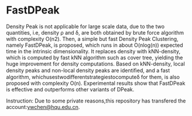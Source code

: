 # FastDPeak
Density Peak is not applicable for large scale data, due to the two quantities, i.e, density ρ and δ, are both obtained by brute force algorithm with complexity O(n2). Then, a simple but fast Density Peak Clustering, namely FastDPeak, is proposed, which runs in about O(nlog(n)) expected time in the intrinsic dimensionality. It replaces density with kNN-density, which is computed by fast kNN algorithm such as cover tree, yielding the huge improvement for density computations. Based on kNN-density, local density peaks and non-local density peaks are identiﬁed, and a fast algorithm, whichusestwodifferentstrategiestocomputeδ for them, is also proposed with complexity O(n). Experimental results show that FastDPeak is effective and outperforms other variants of DPeak.

Instruction: Due to some private reasons,this repository has transfered the account:ywchen@hqu.edu.cn.
